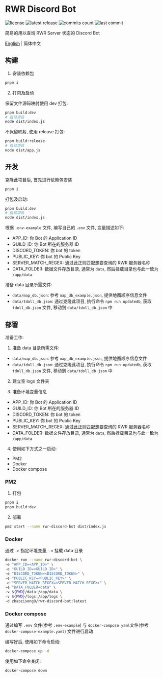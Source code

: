 # RWR Discord Bot

![license](https://badgen.net/github/license/Kreedzt/rwr-discord-bot-app)
![latest release](https://badgen.net/github/release/Kreedzt/rwr-discord-bot-app)
![commits count](https://badgen.net/github/commits/Kreedzt/rwr-discord-bot-app)
![last commit](https://badgen.net/github/last-commit/Kreedzt/rwr-discord-bot-app)

简易的用以查询 RWR Server 状态的 Discord Bot

[English](README_en.md) | 简体中文

## 构建

1. 安装依赖包

```sh
pnpm i
```

2. 打包及启动

保留文件源码映射使用 dev 打包:

```sh
pnpm build:dev
# 启动项目
node dist/index.js
```

不保留映射, 使用 release 打包:
```sh
pnpm build:release
# 启动项目
node dist/app.js
```

## 开发

克隆此项目后, 首先进行依赖包安装

```sh
pnpm i
```

打包及启动:

```sh
pnpm build:dev
# 启动项目
node dist/index.js
```

根据 `.env-example` 文件, 编写自己的 `.env` 文件, 变量描述如下:

- APP_ID: 你 Bot 的 Application ID
- GUILD_ID: 你 Bot 所在的服务器 ID
- DISCORD_TOKEN: 你 bot 的 token
- PUBLIC_KEY: 你 bot 的 Public Key
- SERVER_MATCH_REGEX: 通过此正则匹配想要查询的 RWR 服务器名称
- DATA_FOLDER: 数据文件存放目录, 通常为 `data`, 然后挂载目录也与此一致为 `/app/data`

准备 data 目录所需文件:

- `data/map_db.json`: 参考 `map_db_example.json`, 提供地图顺序信息文件
- `data/tdoll_db.json`: 通过克隆此项目, 执行命令 `npm run updatedb`, 获取 `tdoll_db.json` 文件, 移动到 `data/tdoll_db.json` 中

## 部署

准备工作:

1. 准备 data 目录所需文件:

- `data/map_db.json`: 参考 `map_db_example.json`, 提供地图顺序信息文件
- `data/tdoll_db.json`: 通过克隆此项目, 执行命令 `npm run updatedb`, 获取 `tdoll_db.json` 文件, 移动到 `data/tdoll_db.json` 中

2. 建立空 logs 文件夹

3. 准备环境变量信息

- APP_ID: 你 Bot 的 Application ID
- GUILD_ID: 你 Bot 所在的服务器 ID
- DISCORD_TOKEN: 你 bot 的 token
- PUBLIC_KEY: 你 bot 的 Public Key
- SERVER_MATCH_REGEX: 通过此正则匹配想要查询的 RWR 服务器名称
- DATA_FOLDER: 数据文件存放目录, 通常为 `data`, 然后挂载目录也与此一致为 `/app/data`

4. 使用如下方式之一启动:

- PM2
- Docker
- Docker compose

### PM2

1. 打包

```sh
pnpm i
pnpm build:dev
```

2. 部署

```sh
pm2 start --name rwr-discord-bot dist/index.js
```

### Docker

通过 `-e` 指定环境变量, `-v` 挂载 data 目录

```sh
docker run --name rwr-discord-bot \
-e "APP_ID=<APP_ID>" \
-e "GUILD_ID=<GUILD_ID>" \
-e "DISCORD_TOKEN=<DISCORD_TOKEN>" \
-e "PUBLIC_KEY=<PUBLIC_KEY>" \
-e "SERVER_MATCH_REGEX=<SERVER_MATCH_REGEX>" \
-e "DATA_FOLDER=data" \
-v ${PWD}/data:/app/data \
-v ${PWD}/logs:/app/logs \
-d zhaozisong0/rwr-discord-bot:latest
```

### Docker compose

通过编写 `.env` 文件(参考 `.env-example`) 与 `docker-compose.yaml`文件(参考 `docker-compose-example.yaml`) 文件进行启动

编写好后, 使用如下命令启动:

```sh
docker-compose up -d
```

使用如下命令关闭:

```sh
docker-compose down
```